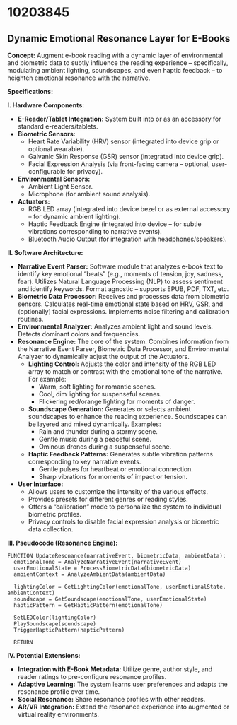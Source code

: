 # 10203845

## Dynamic Emotional Resonance Layer for E-Books

**Concept:** Augment e-book reading with a dynamic layer of environmental and biometric data to subtly influence the reading experience – specifically, modulating ambient lighting, soundscapes, and even haptic feedback – to heighten emotional resonance with the narrative.

**Specifications:**

**I. Hardware Components:**

*   **E-Reader/Tablet Integration:** System built into or as an accessory for standard e-readers/tablets.
*   **Biometric Sensors:**
    *   Heart Rate Variability (HRV) sensor (integrated into device grip or optional wearable).
    *   Galvanic Skin Response (GSR) sensor (integrated into device grip).
    *   Facial Expression Analysis (via front-facing camera – optional, user-configurable for privacy).
*   **Environmental Sensors:**
    *   Ambient Light Sensor.
    *   Microphone (for ambient sound analysis).
*   **Actuators:**
    *   RGB LED array (integrated into device bezel or as external accessory – for dynamic ambient lighting).
    *   Haptic Feedback Engine (integrated into device – for subtle vibrations corresponding to narrative events).
    *   Bluetooth Audio Output (for integration with headphones/speakers).

**II. Software Architecture:**

*   **Narrative Event Parser:**  Software module that analyzes e-book text to identify key emotional “beats” (e.g., moments of tension, joy, sadness, fear).  Utilizes Natural Language Processing (NLP) to assess sentiment and identify keywords.  Format agnostic – supports EPUB, PDF, TXT, etc.
*   **Biometric Data Processor:**  Receives and processes data from biometric sensors.  Calculates real-time emotional state based on HRV, GSR, and (optionally) facial expressions.  Implements noise filtering and calibration routines.
*   **Environmental Analyzer:**  Analyzes ambient light and sound levels.  Detects dominant colors and frequencies.
*   **Resonance Engine:**  The core of the system.  Combines information from the Narrative Event Parser, Biometric Data Processor, and Environmental Analyzer to dynamically adjust the output of the Actuators.
    *   **Lighting Control:** Adjusts the color and intensity of the RGB LED array to match or contrast with the emotional tone of the narrative.  For example:
        *   Warm, soft lighting for romantic scenes.
        *   Cool, dim lighting for suspenseful scenes.
        *   Flickering red/orange lighting for moments of danger.
    *   **Soundscape Generation:**  Generates or selects ambient soundscapes to enhance the reading experience.  Soundscapes can be layered and mixed dynamically. Examples:
        *   Rain and thunder during a stormy scene.
        *   Gentle music during a peaceful scene.
        *   Ominous drones during a suspenseful scene.
    *   **Haptic Feedback Patterns:**  Generates subtle vibration patterns corresponding to key narrative events.
        *   Gentle pulses for heartbeat or emotional connection.
        *   Sharp vibrations for moments of impact or tension.
*   **User Interface:**
    *   Allows users to customize the intensity of the various effects.
    *   Provides presets for different genres or reading styles.
    *   Offers a “calibration” mode to personalize the system to individual biometric profiles.
    *   Privacy controls to disable facial expression analysis or biometric data collection.

**III. Pseudocode (Resonance Engine):**

```
FUNCTION UpdateResonance(narrativeEvent, biometricData, ambientData):
  emotionalTone = AnalyzeNarrativeEvent(narrativeEvent)
  userEmotionalState = ProcessBiometricData(biometricData)
  ambientContext = AnalyzeAmbientData(ambientData)

  lightingColor = GetLightingColor(emotionalTone, userEmotionalState, ambientContext)
  soundscape = GetSoundscape(emotionalTone, userEmotionalState)
  hapticPattern = GetHapticPattern(emotionalTone)

  SetLEDColor(lightingColor)
  PlaySoundscape(soundscape)
  TriggerHapticPattern(hapticPattern)

  RETURN
```

**IV. Potential Extensions:**

*   **Integration with E-Book Metadata:**  Utilize genre, author style, and reader ratings to pre-configure resonance profiles.
*   **Adaptive Learning:**  The system learns user preferences and adapts the resonance profile over time.
*   **Social Resonance:**  Share resonance profiles with other readers.
*   **AR/VR Integration:**  Extend the resonance experience into augmented or virtual reality environments.